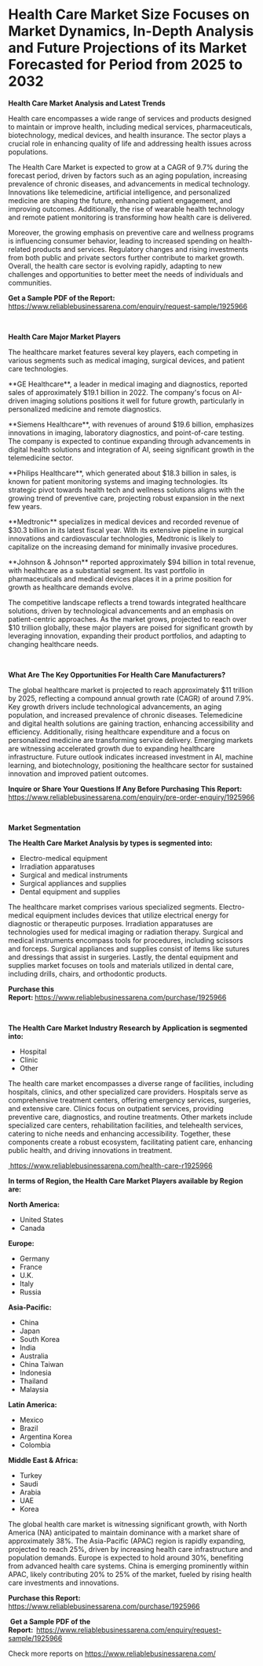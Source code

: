 <p><h1>Health Care Market Size Focuses on Market Dynamics, In-Depth Analysis and Future Projections of its Market Forecasted for Period from 2025 to 2032</h1></p><p><strong>Health Care Market Analysis and Latest Trends</strong></p>
<p><p>Health care encompasses a wide range of services and products designed to maintain or improve health, including medical services, pharmaceuticals, biotechnology, medical devices, and health insurance. The sector plays a crucial role in enhancing quality of life and addressing health issues across populations.</p><p>The Health Care Market is expected to grow at a CAGR of 9.7% during the forecast period, driven by factors such as an aging population, increasing prevalence of chronic diseases, and advancements in medical technology. Innovations like telemedicine, artificial intelligence, and personalized medicine are shaping the future, enhancing patient engagement, and improving outcomes. Additionally, the rise of wearable health technology and remote patient monitoring is transforming how health care is delivered.</p><p>Moreover, the growing emphasis on preventive care and wellness programs is influencing consumer behavior, leading to increased spending on health-related products and services. Regulatory changes and rising investments from both public and private sectors further contribute to market growth. Overall, the health care sector is evolving rapidly, adapting to new challenges and opportunities to better meet the needs of individuals and communities.</p></p>
<p><strong>Get a Sample PDF of the Report:&nbsp;</strong> <a href="https://www.reliablebusinessarena.com/enquiry/request-sample/1925966?utm_campaign=1841&utm_medium=2&utm_source=Github&utm_content=ia&utm_term=15012025&utm_id=health-care">https://www.reliablebusinessarena.com/enquiry/request-sample/1925966</a></p>
<p>&nbsp;</p>
<p><strong>Health Care Major Market Players</strong></p>
<p><p>The healthcare market features several key players, each competing in various segments such as medical imaging, surgical devices, and patient care technologies. </p><p>**GE Healthcare**, a leader in medical imaging and diagnostics, reported sales of approximately $19.1 billion in 2022. The company's focus on AI-driven imaging solutions positions it well for future growth, particularly in personalized medicine and remote diagnostics.</p><p>**Siemens Healthcare**, with revenues of around $19.6 billion, emphasizes innovations in imaging, laboratory diagnostics, and point-of-care testing. The company is expected to continue expanding through advancements in digital health solutions and integration of AI, seeing significant growth in the telemedicine sector.</p><p>**Philips Healthcare**, which generated about $18.3 billion in sales, is known for patient monitoring systems and imaging technologies. Its strategic pivot towards health tech and wellness solutions aligns with the growing trend of preventive care, projecting robust expansion in the next few years.</p><p>**Medtronic** specializes in medical devices and recorded revenue of $30.3 billion in its latest fiscal year. With its extensive pipeline in surgical innovations and cardiovascular technologies, Medtronic is likely to capitalize on the increasing demand for minimally invasive procedures.</p><p>**Johnson & Johnson** reported approximately $94 billion in total revenue, with healthcare as a substantial segment. Its vast portfolio in pharmaceuticals and medical devices places it in a prime position for growth as healthcare demands evolve.</p><p>The competitive landscape reflects a trend towards integrated healthcare solutions, driven by technological advancements and an emphasis on patient-centric approaches. As the market grows, projected to reach over $10 trillion globally, these major players are poised for significant growth by leveraging innovation, expanding their product portfolios, and adapting to changing healthcare needs.</p></p>
<p>&nbsp;</p>
<p><strong>What Are The Key Opportunities For Health Care Manufacturers?</strong></p>
<p><p>The global healthcare market is projected to reach approximately $11 trillion by 2025, reflecting a compound annual growth rate (CAGR) of around 7.9%. Key growth drivers include technological advancements, an aging population, and increased prevalence of chronic diseases. Telemedicine and digital health solutions are gaining traction, enhancing accessibility and efficiency. Additionally, rising healthcare expenditure and a focus on personalized medicine are transforming service delivery. Emerging markets are witnessing accelerated growth due to expanding healthcare infrastructure. Future outlook indicates increased investment in AI, machine learning, and biotechnology, positioning the healthcare sector for sustained innovation and improved patient outcomes.</p></p>
<p><strong>Inquire or Share Your Questions If Any Before Purchasing This Report:</strong> <a href="https://www.reliablebusinessarena.com/enquiry/pre-order-enquiry/1925966?utm_campaign=1841&utm_medium=2&utm_source=Github&utm_content=ia&utm_term=15012025&utm_id=health-care">https://www.reliablebusinessarena.com/enquiry/pre-order-enquiry/1925966</a></p>
<p>&nbsp;</p>
<p><strong>Market Segmentation</strong></p>
<p><strong>The Health Care Market Analysis by types is segmented into:</strong></p>
<p><ul><li>Electro-medical equipment</li><li>Irradiation apparatuses</li><li>Surgical and medical instruments</li><li>Surgical appliances and supplies</li><li>Dental equipment and supplies</li></ul></p>
<p><p>The healthcare market comprises various specialized segments. Electro-medical equipment includes devices that utilize electrical energy for diagnostic or therapeutic purposes. Irradiation apparatuses are technologies used for medical imaging or radiation therapy. Surgical and medical instruments encompass tools for procedures, including scissors and forceps. Surgical appliances and supplies consist of items like sutures and dressings that assist in surgeries. Lastly, the dental equipment and supplies market focuses on tools and materials utilized in dental care, including drills, chairs, and orthodontic products.</p></p>
<p><strong>Purchase this Report:&nbsp;</strong><a href="https://www.reliablebusinessarena.com/purchase/1925966?utm_campaign=1841&utm_medium=2&utm_source=Github&utm_content=ia&utm_term=15012025&utm_id=health-care">https://www.reliablebusinessarena.com/purchase/1925966</a></p>
<p>&nbsp;</p>
<p><strong>The Health Care Market Industry Research by Application is segmented into:</strong></p>
<p><ul><li>Hospital</li><li>Clinic</li><li>Other</li></ul></p>
<p><p>The health care market encompasses a diverse range of facilities, including hospitals, clinics, and other specialized care providers. Hospitals serve as comprehensive treatment centers, offering emergency services, surgeries, and extensive care. Clinics focus on outpatient services, providing preventive care, diagnostics, and routine treatments. Other markets include specialized care centers, rehabilitation facilities, and telehealth services, catering to niche needs and enhancing accessibility. Together, these components create a robust ecosystem, facilitating patient care, enhancing public health, and driving innovations in treatment.</p></p>
<p><a href="https://www.reliablebusinessarena.com/health-care-r1925966?utm_campaign=1841&utm_medium=2&utm_source=Github&utm_content=ia&utm_term=15012025&utm_id=health-care">&nbsp;https://www.reliablebusinessarena.com/health-care-r1925966</a></p>
<p><strong>In terms of Region, the Health Care Market Players available by Region are:</strong></p>
<p>
    <p> <strong> North America: </strong>
        <ul>
            <li>United States</li>
            <li>Canada</li>
        </ul>
        </p> 
    <p> <strong> Europe: </strong>
        <ul>
            <li>Germany</li>
            <li>France</li>
            <li>U.K.</li>
            <li>Italy</li>
            <li>Russia</li>
        </ul>
        </p> 
    <p> <strong> Asia-Pacific: </strong>
        <ul>
            <li>China</li>
            <li>Japan</li>
            <li>South Korea</li>
            <li>India</li>
            <li>Australia</li>
            <li>China Taiwan</li>
            <li>Indonesia</li>
            <li>Thailand</li>
            <li>Malaysia</li>
        </ul>
        </p> 
    <p> <strong> Latin America: </strong>
        <ul>
            <li>Mexico</li>
            <li>Brazil</li>
            <li>Argentina Korea</li>
            <li>Colombia</li>
        </ul>
        </p> 
    <p> <strong> Middle East & Africa: </strong>
        <ul>
            <li>Turkey</li>
            <li>Saudi</li>
            <li>Arabia</li>
            <li>UAE</li>
            <li>Korea</li>
        </ul>
    </p>
    </p>
<p><p>The global health care market is witnessing significant growth, with North America (NA) anticipated to maintain dominance with a market share of approximately 38%. The Asia-Pacific (APAC) region is rapidly expanding, projected to reach 25%, driven by increasing health care infrastructure and population demands. Europe is expected to hold around 30%, benefiting from advanced health care systems. China is emerging prominently within APAC, likely contributing 20% to 25% of the market, fueled by rising health care investments and innovations.</p></p>
<p><strong>Purchase this Report: </strong><a href="https://www.reliablebusinessarena.com/purchase/1925966?utm_campaign=1841&utm_medium=2&utm_source=Github&utm_content=ia&utm_term=15012025&utm_id=health-care">https://www.reliablebusinessarena.com/purchase/1925966</a></p>
<p>&nbsp;<strong>Get a Sample PDF of the Report:&nbsp;&nbsp;</strong><a href="https://www.reliablebusinessarena.com/enquiry/request-sample/1925966?utm_campaign=1841&utm_medium=2&utm_source=Github&utm_content=ia&utm_term=15012025&utm_id=health-care">https://www.reliablebusinessarena.com/enquiry/request-sample/1925966</a></p>
<p><strong></strong></p>
<p>Check more reports on <a href="https://www.reliablebusinessarena.com/?utm_campaign=1841&utm_medium=2&utm_source=Github&utm_content=ia&utm_term=15012025&utm_id=health-care">https://www.reliablebusinessarena.com/</a></p>
